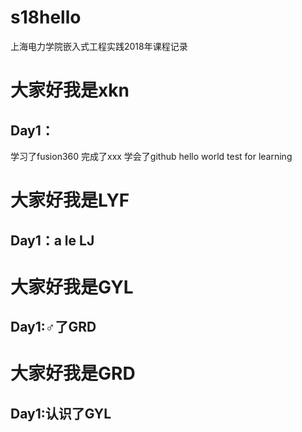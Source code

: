 # s18hello
上海电力学院嵌入式工程实践2018年课程记录
# 大家好我是xkn
## Day1：
学习了fusion360
完成了xxx
学会了github
hello world test for learning
# 大家好我是LYF
## Day1：a le LJ
# 大家好我是GYL
## Day1:♂了GRD
# 大家好我是GRD
## Day1:认识了GYL

